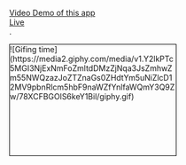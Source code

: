 [Video Demo of this app](https://drive.google.com/file/d/1uz8BaPoXOiP8MJArtKWIngD1dBK3SnEL/view?usp=sharing)
<br/>
[Live](https://profiles-crup-api.vercel.app/)
<br/>
.

<div
  style="width:300px; height:200px; border:1px solid black; overflow:hidden;"
  >  
![Gifing time](https://media2.giphy.com/media/v1.Y2lkPTc5MGI3NjExNmFoZmltdDMzZjNqa3JsZmhwZm55NWQzazJoZTZnaGs0ZHdtYm5uNiZlcD12MV9pbnRlcm5hbF9naWZfYnlfaWQmY3Q9Zw/78XCFBGOlS6keY1Bil/giphy.gif)
</div>

